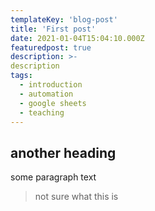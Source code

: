 ```yaml
---
templateKey: 'blog-post'
title: 'First post'
date: 2021-01-04T15:04:10.000Z
featuredpost: true
description: >-
description
tags:
  - introduction
  - automation
  - google sheets
  - teaching
---
```




## another heading

some paragraph text

>not sure what this is
